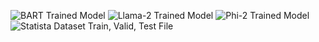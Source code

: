 ![BART Trained Model](https://drive.google.com/drive/folders/11LR04uykHoj06cX-bdgQJPVJ7iDjFl0f?usp=drive_link)
![Llama-2 Trained Model](https://drive.google.com/drive/folders/1lVPTLUVJoJPaKe9HqCgAu2MsfKb4u9yY?usp=drive_link)
![Phi-2 Trained Model](https://drive.google.com/drive/folders/1BieO3-FfdQy4TKSOhG9HBvpnXvdS3qTK?usp=drive_link)
![Statista Dataset Train, Valid, Test File](https://drive.google.com/drive/folders/1v9sxXq8qNjy124dD_dHVeejDL0pU0ntf?usp=drive_link)
